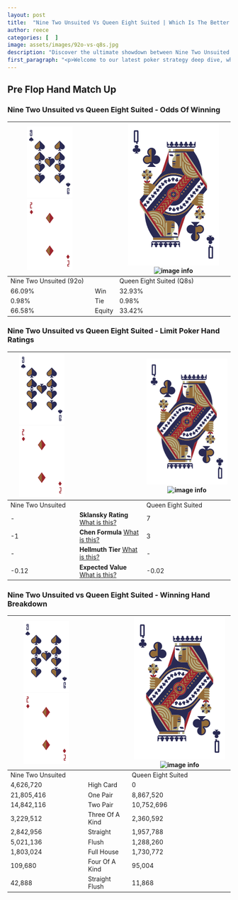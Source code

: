 ```yaml
---
layout: post
title:  "Nine Two Unsuited Vs Queen Eight Suited | Which Is The Better Hand In Poker? A Complete Guide"
author: reece
categories: [  ]
image: assets/images/92o-vs-q8s.jpg
description: "Discover the ultimate showdown between Nine Two Unsuited and Queen Eight Suited in poker! Uncover the odds, strategies, and scenarios where one hand triumphs over the other. Get ready to up your poker game with this thrilling analysis."
first_paragraph: "<p>Welcome to our latest poker strategy deep dive, where we're pitting two distinct hands against each other in a high-stakes showdown: Nine Two Unsuited vs Queen Eight Suited.</p><p>In the dynamic world of poker, every decision counts, and knowing which hand holds the upper hand is key to your success at the table.</p><p>In this article, we'll dissect these two hands, explore the scenarios where one dominates the other, and equip you with the knowledge to make strategic choices that can tip the odds in your favor.</p><p>Get ready to unravel the intriguing dynamics of these poker hands and elevate your game to new heights.</p>"
---
```




[comment]: # (sp0)

## Pre Flop Hand Match Up

<div class="table hand-ratings" markdown="1"> 



### Nine Two Unsuited vs Queen Eight Suited - Odds Of Winning


    
| ![image info](assets/images/hand1/9.png) ![image info](assets/images/hand1/2o.png) |  | ![image info](assets/images/hand2/Q.png) ![image info](assets/images/hand2/8s.png) |
| -------- | -------- | -------- |
| Nine Two Unsuited (92o) |  | Queen Eight Suited (Q8s) |
| 66.09% | Win | 32.93% |
| 0.98% | Tie | 0.98% |
| 66.58% | Equity | 33.42% |




[comment]: # (sp1)



### Nine Two Unsuited vs Queen Eight Suited - Limit Poker Hand Ratings


    
| ![image info](assets/images/hand1/9.png) ![image info](assets/images/hand1/2o.png) |  | ![image info](assets/images/hand2/Q.png) ![image info](assets/images/hand2/8s.png) |
| -------- | -------- | -------- |
| Nine Two Unsuited |  | Queen Eight Suited |
| - | **Sklansky Rating** [What is this?](/sklansky-rating-explained) | 7 |
| -1 | **Chen Formula** [What is this?](/chen-formula-explained) | 3 |
| - | **Hellmuth Tier** [What is this?](/Hellmuth-tier-explained) | - |
| -0.12 | **Expected Value** [What is this?](/expected-value-explained) | -0.02 |




[comment]: # (sp2)



### Nine Two Unsuited vs Queen Eight Suited - Winning Hand Breakdown


    
| ![image info](assets/images/hand1/9.png) ![image info](assets/images/hand1/2o.png) |  | ![image info](assets/images/hand2/Q.png) ![image info](assets/images/hand2/8s.png) |
| -------- | -------- | -------- |
| Nine Two Unsuited |  | Queen Eight Suited |
| 4,626,720 | High Card | 0 |
| 21,805,416 | One Pair | 8,867,520 |
| 14,842,116 | Two Pair | 10,752,696 |
| 3,229,512 | Three Of A Kind | 2,360,592 |
| 2,842,956 | Straight | 1,957,788 |
| 5,021,136 | Flush | 1,288,260 |
| 1,803,024 | Full House | 1,730,772 |
| 109,680 | Four Of A Kind | 95,004 |
| 42,888 | Straight Flush | 11,868 |




[comment]: # (sp3)



</div>

[comment]: # (sp4)



[comment]: # (sp5)

